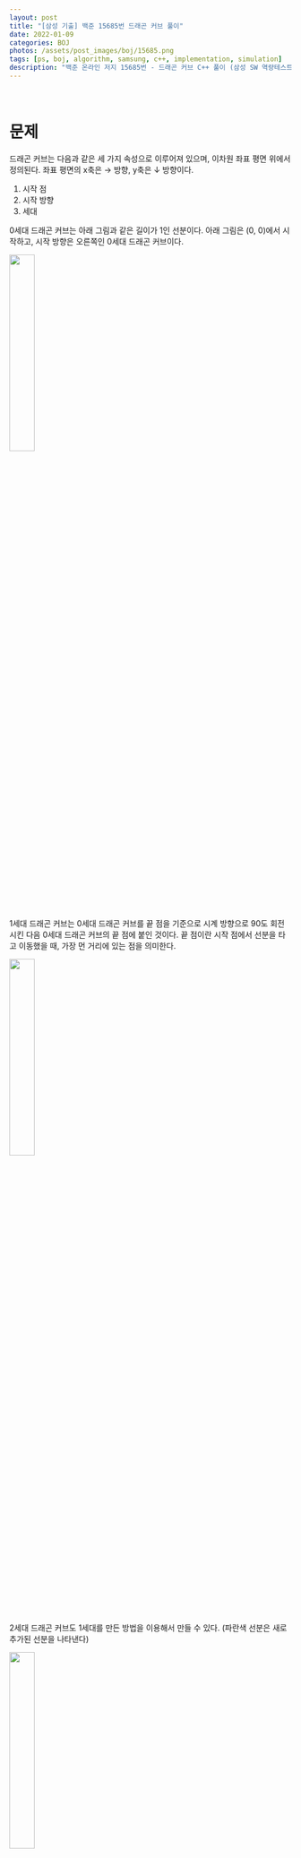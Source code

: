```yaml
---
layout: post
title: "[삼성 기출] 백준 15685번 드래곤 커브 풀이"
date: 2022-01-09
categories: BOJ
photos: /assets/post_images/boj/15685.png
tags: [ps, boj, algorithm, samsung, c++, implementation, simulation]
description: "백준 온라인 저지 15685번 - 드래곤 커브 C++ 풀이 (삼성 SW 역량테스트 기출)"
---
```


<br>

# 문제

드래곤 커브는 다음과 같은 세 가지 속성으로 이루어져 있으며, 이차원 좌표 평면 위에서 정의된다. 좌표 평면의 x축은 → 방향, y축은 ↓ 방향이다.

1. 시작 점
2. 시작 방향
3. 세대

0세대 드래곤 커브는 아래 그림과 같은 길이가 1인 선분이다. 아래 그림은 (0, 0)에서 시작하고, 시작 방향은 오른쪽인 0세대 드래곤 커브이다.

<img width="30%" src="https://onlinejudgeimages.s3-ap-northeast-1.amazonaws.com/problem/15685/1.png">


1세대 드래곤 커브는 0세대 드래곤 커브를 끝 점을 기준으로 시계 방향으로 90도 회전시킨 다음 0세대 드래곤 커브의 끝 점에 붙인 것이다. 끝 점이란 시작 점에서 선분을 타고 이동했을 때, 가장 먼 거리에 있는 점을 의미한다.

<img width="30%" src="https://onlinejudgeimages.s3-ap-northeast-1.amazonaws.com/problem/15685/2.png">


2세대 드래곤 커브도 1세대를 만든 방법을 이용해서 만들 수 있다. (파란색 선분은 새로 추가된 선분을 나타낸다)

<img width="30%" src="https://onlinejudgeimages.s3-ap-northeast-1.amazonaws.com/problem/15685/3.png">

3세대 드래곤 커브도 2세대 드래곤 커브를 이용해 만들 수 있다. 아래 그림은 3세대 드래곤 커브이다.

<img width="30%" src="https://onlinejudgeimages.s3-ap-northeast-1.amazonaws.com/problem/15685/4.png">

즉, K(K > 1)세대 드래곤 커브는 K-1세대 드래곤 커브를 끝 점을 기준으로 90도 시계 방향 회전 시킨 다음, 그것을 끝 점에 붙인 것이다.

크기가 100×100인 격자 위에 드래곤 커브가 N개 있다. 이때, 크기가 1×1인 정사각형의 네 꼭짓점이 모두 드래곤 커브의 일부인 정사각형의 개수를 구하는 프로그램을 작성하시오. 격자의 좌표는 (x, y)로 나타내며, 0 ≤ x ≤ 100, 0 ≤ y ≤ 100만 유효한 좌표이다.

<br>

# 입력

첫째 줄에 드래곤 커브의 개수 N(1 ≤ N ≤ 20)이 주어진다. 둘째 줄부터 N개의 줄에는 드래곤 커브의 정보가 주어진다. 드래곤 커브의 정보는 네 정수 x, y, d, g로 이루어져 있다. x와 y는 드래곤 커브의 시작 점, d는 시작 방향, g는 세대이다. (0 ≤ x, y ≤ 100, 0 ≤ d ≤ 3, 0 ≤ g ≤ 10)

입력으로 주어지는 드래곤 커브는 격자 밖으로 벗어나지 않는다. 드래곤 커브는 서로 겹칠 수 있다.

방향은 0, 1, 2, 3 중 하나이고, 다음을 의미한다.

- 0: x좌표가 증가하는 방향 (→)
- 1: y좌표가 감소하는 방향 (↑)
- 2: x좌표가 감소하는 방향 (←)
- 3: y좌표가 증가하는 방향 (↓)

<br>

# 출력

첫째 줄에 크기가 1×1인 정사각형의 네 꼭짓점이 모두 드래곤 커브의 일부인 것의 개수를 출력한다.

<br>

# 풀이

문제 카테고리는 `구현` 및 `시뮬레이션`이지만, 드래곤 커브의 특정 규칙을 찾아내는 것이 핵심인 문제였다. 드래곤 커브의 특징들 중 문제를 해결하는 열쇠는 다음과 같다.

> 다음 세대의 드래곤 커브는 온전히 이전 세대의 드래곤 커브로 인해 결정된다

그리고 다음으로 주목해야할 것은 드래곤 커브의 **진행 방향**이다. 얼핏보면 진행 방향에 아무런 패턴이 없어보이지만 위에서 언급한 드래곤 커브의 특징과 연관지어 생각해보면 다음과 같은 아이디어를 얻을 수 있다.

> 다음 진행 방향은 지금까지의 진행 방향만으로 결정할 수 있다

마지막으로 다음 세대의 드래곤 커브는 이전 세대의 드래곤 커브를 시계 방향으로 90도 회전시킨 후 끝 점에 붙인 것이라고 하였다. 따라서 최종적으로 다음과 같은 패턴을 파악할 수 있다.

> 다음 진행 방향은 이전에 진행해온 방향들에 대한 반시계 방향으로 90도 회전시킨 것들의 역순이다.

예를 들어 문제의 조건과 같이 `[0, 1, 2 ,3]` 이 각각 `[→, ↑, ←, ↓]` 이라고 하면 다음과 같다.

- `0121`의 다음세대: `0121`에 각각 `1`을 더한 것의 역순을 이어붙인것 -> 0121**2321**

구현같은 경우에는 지금까지 지나왔던 방향을 `스택`에 기록한 후, 스택에서 하나씩 꺼내면서 `1`을 더해준것들을 이어붙이면 쉽게 할 수 있다.

<br>

# 전체 코드

```c++
#include <iostream>
#include <stack>
using namespace std;

int N;
int board[101][101];
int dy[] = {0,-1,0,1};
int dx[] = {1,0,-1,0};

int countSquare() {
    int ret = 0;
    for(int i=0;i<100;i++)
        for(int j=0;j<100;j++)
            if(board[i][j] && board[i+1][j] && board[i][j+1] && board[i+1][j+1])
                ret++;
    return ret;
}

void curveDragon(int x, int y, int d, int g) {
    stack<int> log;

    // 0세대
    board[x][y]=1;
    x+=dx[d]; y+=dy[d];
    board[x][y]=1;
    log.push(d);

    while(g--) {
        stack<int> temp = log;
        while(!temp.empty()) {
            int d = temp.top() + 1;
            temp.pop();
            x+=dx[d%4]; y+=dy[d%4];
            board[x][y]=1;
            log.push(d);
        }
    }
}

int main() {
    ios_base::sync_with_stdio(0);
    cin.tie(0); cout.tie(0);

    cin>>N;
    while(N--) {
        int x,y,d,g; cin>>x>>y>>d>>g;
        curveDragon(x,y,d,g);
    }

    cout<<countSquare();

    return 0;
}
```



